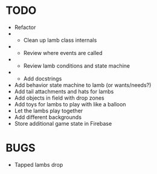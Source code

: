 # TODO

- Refactor
- - Clean up lamb class internals
- - Review where events are called
- - Review lamb conditions and state machine
- - Add docstrings
- Add behavior state machine to lamb (or wants/needs?)
- Add tail attachments and hats for lambs
- Add objects in field with drop zones
- Add toys for lambs to play with like a balloon
- Let the lambs play together
- Add different backgrounds
- Store additional game state in Firebase

# BUGS
- Tapped lambs drop